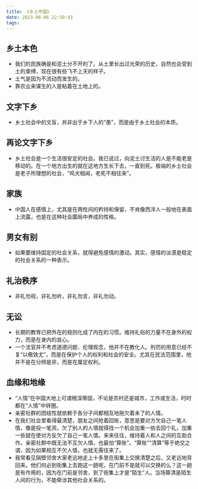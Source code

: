 ```yaml
---
title: 《乡土中国》
date: 2023-08-06 22:50:43
tags:
---
```



## 乡土本色
- 我们的民族确是和泥土分不开的了。从土里长出过光荣的历史，自然也会受到土的束缚，现在很有些飞不上天的样子。
 
- 土气是因为不流动而发生的。
 
- 靠农业来谋生的人是粘着在土地上的。
 
## 文字下乡
- 乡土社会中的文盲，并非出于乡下人的“愚”，而是由于乡土社会的本质。
 
## 再论文字下乡
- 乡土社会是一个生活很安定的社会。我已说过，向泥土讨生活的人是不能老是移动的。在一个地方出生的就在这地方生长下去，一直到死。极端的乡土社会是老子所理想的社会，“鸡犬相闻，老死不相往来”。
 
## 家族
- 中国人在感情上，尤其是在两性间的矜持和保留，不肯像西洋人一般地在表面上流露，也是在这种社会圜局中养成的性格。
 
## 男女有别
- 如果要维持固定的社会关系，就得避免感情的激动。其实，感情的淡漠是稳定的社会关系的一种表示。
 
## 礼治秩序
- 非礼勿视，非礼勿听，非礼勿言，非礼勿动。
 
## 无讼
- 长期的教育已把外在的规则化成了内在的习惯。维持礼俗的力量不在身外的权力，而是在身内的良心。
 
- 一个法官并不考虑道德问题、伦理观念，他并不在教化人。刑罚的用意已经不复“以儆效尤”，而是在保护个人的权利和社会的安全。尤其在民法范围里，他并不是在分辨是非，而是在厘定权利。
 
## 血缘和地缘
- “人情”在中国大地上可谓根深蒂固，不论是农村还是城市，工作或生活，时时都在“人情”中转圈。
 
- 亲密社群的团结性就依赖于各分子间都相互地拖欠着未了的人情。
 
- 在我们社会里看得最清楚，朋友之间抢着回账，意思是要对方欠自己一笔人情，像是投一笔资。欠了别人的人情就得找一个机会加重一些去回个礼，加重一些就在使对方反欠了自己一笔人情。来来往往，维持着人和人之间的互助合作。亲密社群中既无法不互欠人情，也最怕“算账”。“算账”“清算”等于绝交之谓，因为如果相互不欠人情，也就无需往来了。
 
- 我常看见隔壁邻舍大家老远地走上十多里在街集上交换清楚之后，又老远地背回来。他们何必到街集上去跑这一趟呢，在门前不是就可以交换的么？这一趟是有作用的，因为在门前是邻舍，到了街集上才是“陌生”人。当场算清是陌生人间的行为，不能牵涉其他社会关系的。
 
